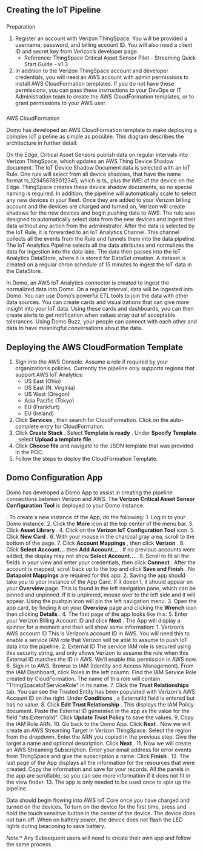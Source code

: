

Creating the IoT Pipeline
---------------------------


###
 Preparation


1. Register an account with Verizon ThingSpace. You will be provided a username, password, and billing account ID. You will also need a client ID and secret key from Verizon’s developer page.
	* Reference: ThingSpace Critical Asset Sensor Pilot - Streaming Quick Start Guide - v1.3
2. In addition to the Verizon ThingSpace account and developer credentials, you will need an AWS account with admin permissions to install AWS CloudFormation templates. If you do not have these permissions, you can pass these instructions to your DevOps or IT Administration team to create the AWS CloudFormation templates, or to grant permissions to your AWS user.


###
 AWS CloudFormation

Domo has developed an AWS CloudFormation template to make deploying a complex IoT pipeline as simple as possible. This diagram describes the architecture in further detail:

On the Edge, Critical Asset Sensors publish data on regular intervals into Verizon ThingSpace, which updates an AWS Thing Device Shadow document. The IoT Device Shadow Document data is selected with an IoT Rule. One rule will select from all device shadows, that have the name format ts\_123456789012345, which is ts\_ plus the IMEI of the device on the Edge. ThingSpace creates these device shadow documents, so no special naming is required. In addition, the pipeline will automatically scale to select any new devices in your fleet. Once they are added to your Verizon billing account and the devices are charged and turned on, Verizon will create shadows for the new devices and begin pushing data to AWS. The rule was designed to automatically select data from the new devices and ingest their data without any action from the administrator. After the data is selected by the IoT Rule, it is forwarded to an IoT Analytics Channel. This channel collects all the events from the Rule and funnels them into the data pipeline. The IoT Analytics Pipeline selects all the data attributes and normalizes the data for ingestion into the data lake. The data then passes into the IoT Analytics DataStore, where it is stored for DataSet creation. A dataset is created on a regular chron schedule of 15 minutes to ingest the IoT data in the DataStore.


 In Domo, an AWS IoT Analytics connector is created to ingest the normalized data into Domo. On a regular interval, data will be ingested into Domo. You can use Domo’s powerful ETL tools to join the data with other data sources. You can create cards and visualizations that can give more insight into your IoT data. Using these cards and dashboards, you can then create alerts to get notification when values stray out of acceptable tolerances. Using Domo Buzz, your people can connect with each other and data to have meaningful conversations about the data.


 Deploying the AWS CloudFormation Template
-------------------------------------------


1. Sign into the AWS Console. Assume a role if required by your organization’s policies. Currently the pipeline only supports regions that support AWS IoT Analytics:
	* US East (Ohio)
	* US East (N. Virginia)
	* US West (Oregon)
	* Asia Pacific (Tokyo)
	* EU (Frankfurt)
	* EU (Ireland)
2. Click
 **Services**
 , then search for CloudFormation. Click on the auto-complete entry for CloudFormation.
3. Click
 **Create Stack**
 . Select
 **Template is ready**
 . Under
 **Specify Template**
 , select
 **Upload a template file**
 .
4. Click
 **Choose file**
 and navigate to the JSON template that was provided in the POC.
5. Follow the steps to deploy the CloudFormation Template.

Domo Configuration App
------------------------

Domo has developed a Domo App to assist in creating the pipeline connections between Verizon and AWS. The
 **Verizon Critical Asset Sensor Configuration Tool**
 is deployed to your Domo instance.

. To create a new instance of the App, do the following:
	1. Log in to your Domo instance.
	2. Click the
	 **More**
	 icon at the top center of the menu bar.
	3. Click
	 **Asset Library**
	 .
	4. Click on the
	 **Verizon IoT Configuration Tool**
	 icon.
	5. Click
	 **New Card**
	 .
	6. With your mouse in the charcoal gray area, scroll to the bottom of the page.
	7. Click
	 **Account Mappings**
	 , then click
	 **Verizon**
	 .
	8. Click
	 **Select Account…**
	 then
	 **Add Account…**
	 . If no previous accounts were added, the display may not show
	 **Select Account…**
	 .
	9. Scroll to fit all the fields in your view and enter your credentials, then click
	 **Connect**
	 . After the account is mapped, scroll back up to the top and click
	 **Save and Finish**
	 . No
	 **Datapoint Mappings**
	 are required for this app.
2. Saving the app should take you to your instance of the App Card. If it doesn’t, it should appear on your
 **Overview**
 page. This is found in the left navigation pane, which can be pinned and unpinned. If it is unpinned, mouse over to the left side and it will appear. Using the pushpin icon will pin the left navigation menu.
3. Open the app card, by finding it on your
 **Overview**
 page and clicking the
 **Wrench**
 icon then clicking
 **Details**
 .
4. The first page of the app looks like this:
5. Enter your Verizon Billing Account ID and click
 **Next**
 . The App will display a spinner for a moment and then will show some information:
	1. Verizon’s AWS account ID This is Verizon’s account ID in AWS. You will need this to enable a service IAM role that Verizon will be able to assume to push IoT data into the pipeline.
	2. External ID The service IAM role is secured using this security string, and only allows Verizon to assume the role when this External ID matches the ID in AWS. We’ll enable this permission in AWS now.
6. Sign in to AWS. Browse to IAM (Identity and Access Management). From the IAM Dashboard, click Roles in the left column. Find the IAM Service Role created by CloudFormation. The name of this role will contain "ThingSpaceIoTServiceRole" in its name.
7. Click the
 **Trust Relationships**
 tab. You can see the Trusted Entity has been populated with Verizon's AWS Account ID on the right. Under
 **Conditions**
 , a ExternalId field is entered but has no value.
8. Click
 **Edit Trust Relationship**
 . This displays the IAM Policy document. Paste the External ID generated in the app as the value for the field "sts:ExternalId". Click
 **Update Trust Policy**
 to save the values.
9. Copy the IAM Role ARN.
10. Go back to the Domo App. Click
 **Next**
 . Now we will create an AWS Streaming Target in Verizon ThingSpace. Select the region from the dropdown. Enter the ARN you copied in the previous step. Give the target a name and optional description. Click
 **Next**
 .
11. Now we will create an AWS Streaming Subscription. Enter your email address for error events from ThingSpace and give the subscription a name. Click
 **Finish**
 .
12. The last page of the App displays all the information for the resources that were created. Copy the information and save for your records. All the panels in the app are scrollable, so you can see more information if it does not fit in the view finder.
13. The app is only needed to be used once to spin up the pipeline.

Data should begin flowing into AWS IoT Core once you have charged and turned on the devices. To turn on the device for the first time, press and hold the touch sensitive button in the center of the device. The device does not turn off. When on battery power, the device does not flash the LED lights during beaconing to save battery.

*Note:**
 Any Subsequent users will need to create their own app and follow the same process.


